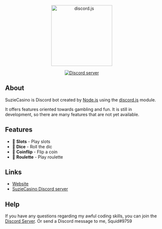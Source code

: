 <div align="center">
	<br />
	<p>
		<a href="https://discord.js.org"><img src="https://jasperhdb.com/assets/suzie.PNG" width="200" alt="discord.js" /></a>
	</p>
	<p>
		<a href="https://discord.gg/XJ2WRThBG7"><img src="https://img.shields.io/discord/1050800798247948318?color=5865F2&logo=discord&logoColor=white" alt="Discord server" /></a>
	</p>
</div>

## About

SuzieCasino is Discord bot created by  [Node.js](https://nodejs.org) using the [discord.js](https://nodejs.org) module.

It offers features oriented towards gambling and fun. It is still in development, so there are many features that are not yet available.

## Features

- 🎰  **Slots** - Play slots
- 🎲  **Dice** - Roll the dic
- 🎰  **Coinflip** - Flip a coin
- 🎰  **Roulette** - Play roulette

## Links

- [Website][website]
- [SuzieCasino Discord server][discord]

## Help

If you have any questions regarding my awful coding skills, you can join the [Discord Server][discord].
Or send a Discord message to me, Squid#9759

[website]: https://casino.jasperhdb.com/
[discord]: https://discord.gg/djs